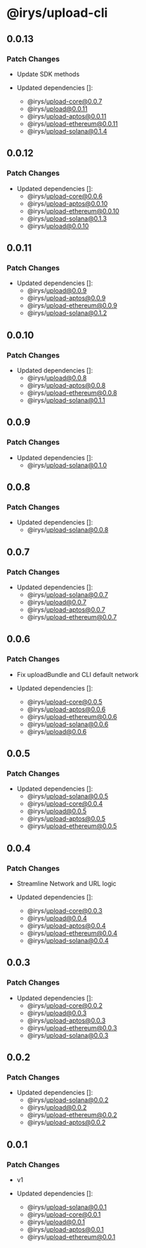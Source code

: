 # @irys/upload-cli

## 0.0.13

### Patch Changes

- Update SDK methods

- Updated dependencies []:
  - @irys/upload-core@0.0.7
  - @irys/upload@0.0.11
  - @irys/upload-aptos@0.0.11
  - @irys/upload-ethereum@0.0.11
  - @irys/upload-solana@0.1.4

## 0.0.12

### Patch Changes

- Updated dependencies []:
  - @irys/upload-core@0.0.6
  - @irys/upload-aptos@0.0.10
  - @irys/upload-ethereum@0.0.10
  - @irys/upload-solana@0.1.3
  - @irys/upload@0.0.10

## 0.0.11

### Patch Changes

- Updated dependencies []:
  - @irys/upload@0.0.9
  - @irys/upload-aptos@0.0.9
  - @irys/upload-ethereum@0.0.9
  - @irys/upload-solana@0.1.2

## 0.0.10

### Patch Changes

- Updated dependencies []:
  - @irys/upload@0.0.8
  - @irys/upload-aptos@0.0.8
  - @irys/upload-ethereum@0.0.8
  - @irys/upload-solana@0.1.1

## 0.0.9

### Patch Changes

- Updated dependencies []:
  - @irys/upload-solana@0.1.0

## 0.0.8

### Patch Changes

- Updated dependencies []:
  - @irys/upload-solana@0.0.8

## 0.0.7

### Patch Changes

- Updated dependencies []:
  - @irys/upload-solana@0.0.7
  - @irys/upload@0.0.7
  - @irys/upload-aptos@0.0.7
  - @irys/upload-ethereum@0.0.7

## 0.0.6

### Patch Changes

- Fix uploadBundle and CLI default network

- Updated dependencies []:
  - @irys/upload-core@0.0.5
  - @irys/upload-aptos@0.0.6
  - @irys/upload-ethereum@0.0.6
  - @irys/upload-solana@0.0.6
  - @irys/upload@0.0.6

## 0.0.5

### Patch Changes

- Updated dependencies []:
  - @irys/upload-solana@0.0.5
  - @irys/upload-core@0.0.4
  - @irys/upload@0.0.5
  - @irys/upload-aptos@0.0.5
  - @irys/upload-ethereum@0.0.5

## 0.0.4

### Patch Changes

- Streamline Network and URL logic

- Updated dependencies []:
  - @irys/upload-core@0.0.3
  - @irys/upload@0.0.4
  - @irys/upload-aptos@0.0.4
  - @irys/upload-ethereum@0.0.4
  - @irys/upload-solana@0.0.4

## 0.0.3

### Patch Changes

- Updated dependencies []:
  - @irys/upload-core@0.0.2
  - @irys/upload@0.0.3
  - @irys/upload-aptos@0.0.3
  - @irys/upload-ethereum@0.0.3
  - @irys/upload-solana@0.0.3

## 0.0.2

### Patch Changes

- Updated dependencies []:
  - @irys/upload-solana@0.0.2
  - @irys/upload@0.0.2
  - @irys/upload-ethereum@0.0.2
  - @irys/upload-aptos@0.0.2

## 0.0.1

### Patch Changes

- v1

- Updated dependencies []:
  - @irys/upload-solana@0.0.1
  - @irys/upload-core@0.0.1
  - @irys/upload@0.0.1
  - @irys/upload-aptos@0.0.1
  - @irys/upload-ethereum@0.0.1
